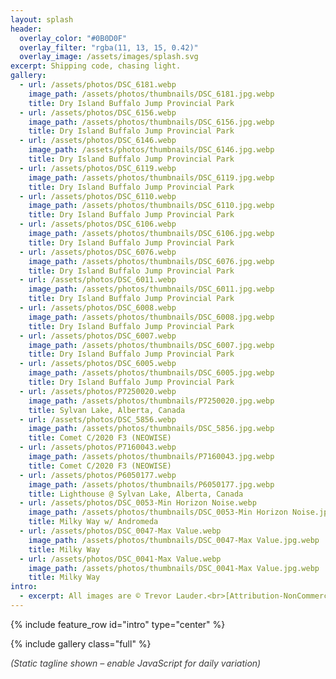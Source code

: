 ```yaml
---
layout: splash
header:
  overlay_color: "#0B0D0F"
  overlay_filter: "rgba(11, 13, 15, 0.42)"
  overlay_image: /assets/images/splash.svg
excerpt: Shipping code, chasing light.
gallery:
  - url: /assets/photos/DSC_6181.webp
    image_path: /assets/photos/thumbnails/DSC_6181.jpg.webp
    title: Dry Island Buffalo Jump Provincial Park
  - url: /assets/photos/DSC_6156.webp
    image_path: /assets/photos/thumbnails/DSC_6156.jpg.webp
    title: Dry Island Buffalo Jump Provincial Park
  - url: /assets/photos/DSC_6146.webp
    image_path: /assets/photos/thumbnails/DSC_6146.jpg.webp
    title: Dry Island Buffalo Jump Provincial Park
  - url: /assets/photos/DSC_6119.webp
    image_path: /assets/photos/thumbnails/DSC_6119.jpg.webp
    title: Dry Island Buffalo Jump Provincial Park
  - url: /assets/photos/DSC_6110.webp
    image_path: /assets/photos/thumbnails/DSC_6110.jpg.webp
    title: Dry Island Buffalo Jump Provincial Park
  - url: /assets/photos/DSC_6106.webp
    image_path: /assets/photos/thumbnails/DSC_6106.jpg.webp
    title: Dry Island Buffalo Jump Provincial Park
  - url: /assets/photos/DSC_6076.webp
    image_path: /assets/photos/thumbnails/DSC_6076.jpg.webp
    title: Dry Island Buffalo Jump Provincial Park
  - url: /assets/photos/DSC_6011.webp
    image_path: /assets/photos/thumbnails/DSC_6011.jpg.webp
    title: Dry Island Buffalo Jump Provincial Park
  - url: /assets/photos/DSC_6008.webp
    image_path: /assets/photos/thumbnails/DSC_6008.jpg.webp
    title: Dry Island Buffalo Jump Provincial Park
  - url: /assets/photos/DSC_6007.webp
    image_path: /assets/photos/thumbnails/DSC_6007.jpg.webp
    title: Dry Island Buffalo Jump Provincial Park
  - url: /assets/photos/DSC_6005.webp
    image_path: /assets/photos/thumbnails/DSC_6005.jpg.webp
    title: Dry Island Buffalo Jump Provincial Park
  - url: /assets/photos/P7250020.webp
    image_path: /assets/photos/thumbnails/P7250020.jpg.webp
    title: Sylvan Lake, Alberta, Canada
  - url: /assets/photos/DSC_5856.webp
    image_path: /assets/photos/thumbnails/DSC_5856.jpg.webp
    title: Comet C/2020 F3 (NEOWISE)
  - url: /assets/photos/P7160043.webp
    image_path: /assets/photos/thumbnails/P7160043.jpg.webp
    title: Comet C/2020 F3 (NEOWISE)
  - url: /assets/photos/P6050177.webp
    image_path: /assets/photos/thumbnails/P6050177.jpg.webp
    title: Lighthouse @ Sylvan Lake, Alberta, Canada
  - url: /assets/photos/DSC_0053-Min Horizon Noise.webp
    image_path: /assets/photos/thumbnails/DSC_0053-Min Horizon Noise.jpg.webp
    title: Milky Way w/ Andromeda
  - url: /assets/photos/DSC_0047-Max Value.webp
    image_path: /assets/photos/thumbnails/DSC_0047-Max Value.jpg.webp
    title: Milky Way
  - url: /assets/photos/DSC_0041-Max Value.webp
    image_path: /assets/photos/thumbnails/DSC_0041-Max Value.jpg.webp
    title: Milky Way
intro:
  - excerpt: All images are © Trevor Lauder.<br>[Attribution-NonCommercial-NoDerivatives 4.0 International (CC BY-NC-ND 4.0)](https://creativecommons.org/licenses/by-nc-nd/4.0/)
---
```


{% include feature_row id="intro" type="center" %}

{% include gallery class="full" %}

<script>
// Deterministic daily tagline (client-side) using _data/taglines.json.
// Fallback: the static front matter 'excerpt' remains for SEO and no-JS.
(function() {
  var taglines = {{ site.data.taglines | jsonify }};
  if(!Array.isArray(taglines) || !taglines.length) return; // Safety

  function dayOfYear(d){
    var start = new Date(Date.UTC(d.getFullYear(),0,0));
    return Math.floor((d - start) / 86400000); // 0..365
  }

  function dailyIndex(len){
    // Anchor calculation to Mountain Time (America/Denver) for consistent rollover
    var mtNow = new Date(new Date().toLocaleString('en-US', { timeZone: 'America/Denver' }));
    var idx = (dayOfYear(mtNow) + mtNow.getFullYear()) % len;
    return idx;
  }

  function setDailyTagline(){
    var el = document.querySelector('.page__lead');
    if(!el) return;

    // Prepare fade transition class
    if(!el.classList.contains('tagline-fade-transition')) {
      el.classList.add('tagline-fade-transition');
    }

    var todayIdx = dailyIndex(taglines.length);
    var computed = taglines[todayIdx];

    // Mountain Time date key
    var mtNow = new Date(new Date().toLocaleString('en-US', { timeZone: 'America/Denver' }));
    var dateKey = mtNow.getFullYear()+'-'+String(mtNow.getMonth()+1).padStart(2,'0')+'-'+String(mtNow.getDate()).padStart(2,'0');
    var LS_KEY_DATE = 'dailyTaglineDate';
    var LS_KEY_TEXT = 'dailyTaglineText';
    try {
      var storedDate = localStorage.getItem(LS_KEY_DATE);
      var storedText = localStorage.getItem(LS_KEY_TEXT);
      if(storedDate === dateKey && storedText) {
        // Use cached text if still in list; else fall back to computed
        if(taglines.indexOf(storedText) !== -1) {
          if(el.textContent.trim() !== storedText) {
            fadeSwap(el, storedText);
          }
          return; // Done for today
        }
      }
      // Store today's choice
      localStorage.setItem(LS_KEY_DATE, dateKey);
      localStorage.setItem(LS_KEY_TEXT, computed);
    } catch(e) { /* Ignore storage errors (private mode, etc.) */ }

    if(el.textContent.trim() !== computed) {
      fadeSwap(el, computed);
    }
  }

  function fadeSwap(el, text){
    // Avoid layout shift: keep current height by setting explicit min-height once
    if(!el.style.minHeight) {
      el.style.minHeight = el.offsetHeight + 'px';
    }
    el.style.opacity = 0;
    requestAnimationFrame(function(){
      setTimeout(function(){
        el.textContent = text;
        el.style.opacity = 1;
      }, 160); // allow fade out start
    });
  }

  if(document.readyState === 'loading') {
    document.addEventListener('DOMContentLoaded', setDailyTagline);
  } else {
    setDailyTagline();
  }
})();
</script>
<style>
.tagline-fade-transition { transition: opacity .6s ease; }
</style>
<noscript><style>.page__lead-noscript{display:block;font-style:italic;opacity:.85;margin-top:.5rem}</style><span class="page__lead-noscript">(Static tagline shown – enable JavaScript for daily variation)</span></noscript>
